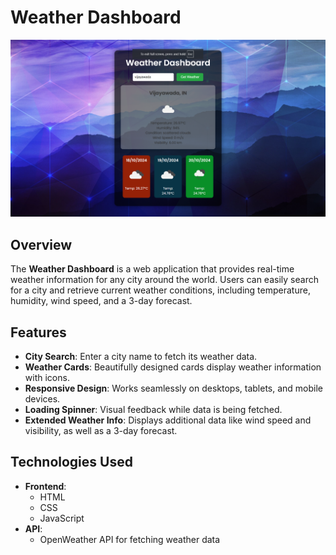 # Weather Dashboard
![Weather Dashboard](https://github.com/Yushmanth-divi/Weather-Dashboard-using-OpenWeather/blob/main/Screenshot%20(18).png)  <!-- Replace with an actual screenshot of your dashboard -->

## Overview
The **Weather Dashboard** is a web application that provides real-time weather information for any city around the world. Users can easily search for a city and retrieve current weather conditions, including temperature, humidity, wind speed, and a 3-day forecast.

## Features
- **City Search**: Enter a city name to fetch its weather data.
- **Weather Cards**: Beautifully designed cards display weather information with icons.
- **Responsive Design**: Works seamlessly on desktops, tablets, and mobile devices.
- **Loading Spinner**: Visual feedback while data is being fetched.
- **Extended Weather Info**: Displays additional data like wind speed and visibility, as well as a 3-day forecast.

## Technologies Used
- **Frontend**: 
  - HTML
  - CSS
  - JavaScript
- **API**: 
  - OpenWeather API for fetching weather data

